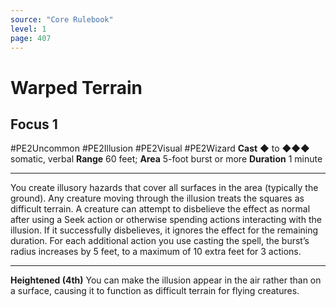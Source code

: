 ```yaml
---
source: "Core Rulebook"
level: 1
page: 407
---
```


# Warped Terrain
## Focus 1
#PE2Uncommon #PE2Illusion #PE2Visual #PE2Wizard
**Cast** ◆ to ◆◆◆ somatic, verbal
**Range** 60 feet; **Area** 5-foot burst or more
**Duration** 1 minute

-----
You create illusory hazards that cover all surfaces in the area (typically the ground). Any creature moving through the illusion treats the squares as difficult terrain. A creature can attempt to disbelieve the effect as normal after using a Seek action or otherwise spending actions interacting with the illusion. If it successfully disbelieves, it ignores the effect for the remaining duration. For each additional action you use casting the spell, the burst’s radius increases by 5 feet, to a maximum of 10 extra feet for 3 actions.  

---
**Heightened (4th)** You can make the illusion appear in the air rather than on a surface, causing it to function as difficult terrain for flying creatures.